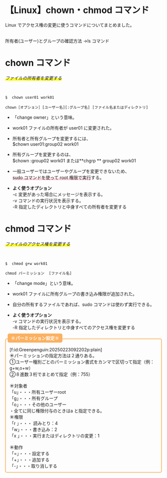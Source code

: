 # 【Linux】chown・chmod コマンド

Linux でアクセス権の変更に使うコマンドについてまとめました。
<br><br>

所有者(ユーザー)とグループの確認方法 →ls コマンド

# chown コマンド

###### <span style="background: linear-gradient(transparent 60%, #ffff00 60%);">ファイルの所有者を変更する</span>

```bash

$  chown user01 work01
```

`chown［オプション］[ユーザー名][:グループ名] [ファイル名またはディレクトリ]`

- 「change owner」という意味。
- work01 ファイルの所有者が user01 に変更された。

- 所有者と所有グループを変更するには、<br>
  $chown user01:group02 work01
- 所有グループを変更するのは、<br>
  $chown :group02 work01 または**chgrp ** group02 work01

- 一般ユーザーではユーザーやグループを変更できないため、  
  <span style="background: linear-gradient(transparent 40%, #F9C1CF 100%);">sudo コマンドを使って root 権限で実行</span>する。

- **よく使うオプション**  
  -c 変更があった場合にメッセージを表示する。 <br>
  -v コマンドの実行状況を表示する。 <br>
  -R 指定したディレクトリと中身すべての所有者を変更する <br>

# chmod コマンド

###### <span style="background: linear-gradient(transparent 60%, #ffff00 60%);">ファイルのアクセス権を変更する</span>

```bash

$  chmod g+w work01
```

`chmod パーミッション  [ファイル名]`

- 「change mode」という意味。
- work01 ファイルに所有グループの書き込み権限が追加された。
- 自分の所有するファイルであれば、sudo コマンドは使わず実行できる。

- **よく使うオプション**  
  -v コマンドの実行状況を表示する。 <br>
  -R 指定したディレクトリと中身すべてのアクセス権を変更する <br>

<div style="height: 12px;"><span style="margin-left: 8px; padding: 6px 10px; background:#FBB161 ; color: #ffffff; font-weight: bold; border-radius: 5px;">☀︎パーミッション設定☀︎</span></div>
<div style="border: 2px solid#FBB161 ; padding: 25px 12px 10px; font-size: 1em; border-radius: 5px;">
[f:id:Greenpenguin:20250223092202p:plain]

<br>
☀︎パーミッションの指定方法は２通りある。<br>
①ユーザー種別ごとのパーミッション書式をカンマで区切って指定（例：g+w,o+w）<br>
②８進数３桁でまとめて指定（例：755）<br>
<br>
☀︎対象者<br>
「u」・・・所有ユーザーroot<br>
「g」・・・所有グループ<br>
「o」・・・その他のユーザー<br>
・全てに同じ権限付与のときはa と指定できる。
<br>
☀︎権限<br>
「r 」・・・ 読みとり：4<br>
「w」・・・書き込み：2<br>
「x 」・・・実行またはディレクトリの変更：1<br> 
<br>
☀︎動作<br>
「=」・・・設定する<br>
「+」・・・追加する<br>
「-」・・・取り消しする<br>

</div>
